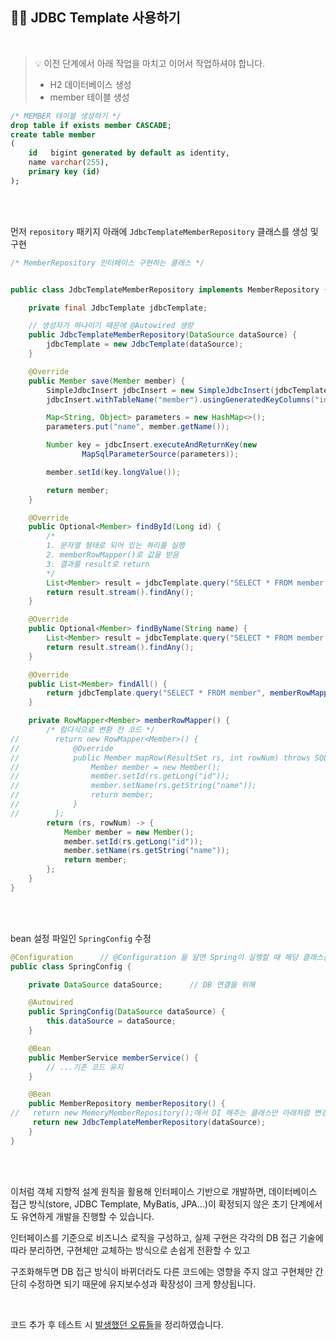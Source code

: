 ## 🧑‍💻 JDBC Template 사용하기

<br />

> 💡 이전 단계에서 아래 작업을 마치고 이어서 작업하셔야 합니다.
> - H2 데이터베이스 생성
> - member 테이블 생성
```sql
/* MEMBER 테이블 생성하기 */
drop table if exists member CASCADE;
create table member
(
    id   bigint generated by default as identity,
    name varchar(255),
    primary key (id)
);
```

<br />
<br />

먼저 `repository` 패키지 아래에 `JdbcTemplateMemberRepository` 클래스를 생성 및 구현
```java
/* MemberRepository 인터페이스 구현하는 클래스 */


public class JdbcTemplateMemberRepository implements MemberRepository {

    private final JdbcTemplate jdbcTemplate;

    // 생성자가 하나이기 때문에 @Autowired 생량
    public JdbcTemplateMemberRepository(DataSource dataSource) {
        jdbcTemplate = new JdbcTemplate(dataSource);
    }

    @Override
    public Member save(Member member) {
        SimpleJdbcInsert jdbcInsert = new SimpleJdbcInsert(jdbcTemplate);
        jdbcInsert.withTableName("member").usingGeneratedKeyColumns("id");

        Map<String, Object> parameters = new HashMap<>();
        parameters.put("name", member.getName());

        Number key = jdbcInsert.executeAndReturnKey(new
                MapSqlParameterSource(parameters));

        member.setId(key.longValue());

        return member;
    }

    @Override
    public Optional<Member> findById(Long id) {
        /*
        1. 문자열 형태로 되어 있는 쿼리를 실행
        2. memberRowMapper()로 값을 받음
        3. 결과를 result로 return
        */
        List<Member> result = jdbcTemplate.query("SELECT * FROM member WHERE id = ?", memberRowMapper(), id);
        return result.stream().findAny();
    }

    @Override
    public Optional<Member> findByName(String name) {
        List<Member> result = jdbcTemplate.query("SELECT * FROM member WHERE name = ?", memberRowMapper(), name);
        return result.stream().findAny();
    }

    @Override
    public List<Member> findAll() {
        return jdbcTemplate.query("SELECT * FROM member", memberRowMapper());
    }

    private RowMapper<Member> memberRowMapper() {
        /* 람다식으로 변환 전 코드 */
//        return new RowMapper<Member>() {
//            @Override
//            public Member mapRow(ResultSet rs, int rowNum) throws SQLException {
//                Member member = new Member();
//                member.setId(rs.getLong("id"));
//                member.setName(rs.getString("name"));
//                return member;
//            }
//        };
        return (rs, rowNum) -> {
            Member member = new Member();
            member.setId(rs.getLong("id"));
            member.setName(rs.getString("name"));
            return member;
        };
    }
}
```
<br />
<br />

bean 설정 파일인 `SpringConfig` 수정
```java
@Configuration      // @Configuration 을 달면 Spring이 실행할 때 해당 클래스를 읽게 됨.
public class SpringConfig {

    private DataSource dataSource;      // DB 연결을 위해

    @Autowired
    public SpringConfig(DataSource dataSource) {
        this.dataSource = dataSource;
    }

    @Bean
    public MemberService memberService() { 
        // ...기존 코드 유지
    }

    @Bean
    public MemberRepository memberRepository() {
//   return new MemoryMemberRepository();에서 DI 해주는 클래스만 아래처럼 변경
     return new JdbcTemplateMemberRepository(dataSource);
    }
}
```

<br />
<br />

이처럼 객체 지향적 설계 원칙을 활용해 인터페이스 기반으로 개발하면, 데이터베이스 접근 방식(store, JDBC Template, MyBatis, JPA...)이 확정되지 않은 초기 단계에서도 유연하게 개발을 진행할 수 있습니다.

인터페이스를 기준으로 비즈니스 로직을 구성하고, 실제 구현은 각각의 DB 접근 기술에 따라 분리하면, 구현체만 교체하는 방식으로 손쉽게 전환할 수 있고

구조화해두면 DB 접근 방식이 바뀌더라도 다른 코드에는 영향을 주지 않고 구현체만 간단히 수정하면 되기 때문에 유지보수성과 확장성이 크게 향상됩니다.

<br />

코드 추가 후 테스트 시 [발생했던 오류들](/memo/DB_사용시_오류.md)을 정리하였습니다.

